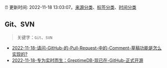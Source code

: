 :alarm_clock: 更新时间: 2022-11-18 13:03:07。[来源分类](../README.md)、[标签分类](../TAGS.md)、[时间分类](../TIMELINE.md)

## Git、SVN


> 关键字：`Git`、`SVN`



- [2022-11-18-请问-GitHub-的-Pull-Request-中的-Comment-草稿功能是怎么实现的?](https://www.v2ex.com/t/896250) 
- [2022-11-18-专为实时而生：GreptimeDB-现已在-GitHub-正式开源](https://toutiao.io/k/phsjngz) 